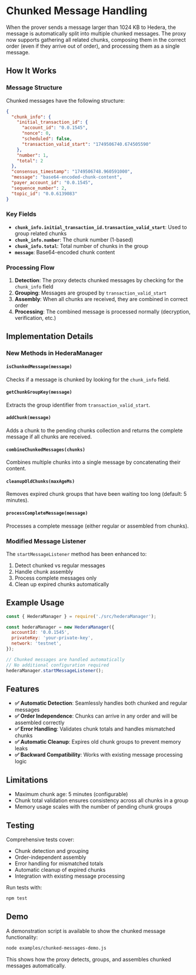 # Chunked Message Handling

When the prover sends a message larger than 1024 KB to Hedera, the message is automatically split into multiple chunked messages. The proxy now supports gathering all related chunks, composing them in the correct order (even if they arrive out of order), and processing them as a single message.

## How It Works

### Message Structure

Chunked messages have the following structure:

```json
{
  "chunk_info": {
    "initial_transaction_id": {
      "account_id": "0.0.1545",
      "nonce": 0,
      "scheduled": false,
      "transaction_valid_start": "1749506740.674505590"
    },
    "number": 1,
    "total": 2
  },
  "consensus_timestamp": "1749506748.960591000",
  "message": "base64-encoded-chunk-content",
  "payer_account_id": "0.0.1545",
  "sequence_number": 2,
  "topic_id": "0.0.6139083"
}
```

### Key Fields

- **`chunk_info.initial_transaction_id.transaction_valid_start`**: Used to group related chunks
- **`chunk_info.number`**: The chunk number (1-based)
- **`chunk_info.total`**: Total number of chunks in the group
- **`message`**: Base64-encoded chunk content

### Processing Flow

1. **Detection**: The proxy detects chunked messages by checking for the `chunk_info` field
2. **Grouping**: Messages are grouped by `transaction_valid_start`
3. **Assembly**: When all chunks are received, they are combined in correct order
4. **Processing**: The combined message is processed normally (decryption, verification, etc.)

## Implementation Details

### New Methods in HederaManager

#### `isChunkedMessage(message)`

Checks if a message is chunked by looking for the `chunk_info` field.

#### `getChunkGroupKey(message)`

Extracts the group identifier from `transaction_valid_start`.

#### `addChunk(message)`

Adds a chunk to the pending chunks collection and returns the complete message if all chunks are received.

#### `combineChunkedMessages(chunks)`

Combines multiple chunks into a single message by concatenating their content.

#### `cleanupOldChunks(maxAgeMs)`

Removes expired chunk groups that have been waiting too long (default: 5 minutes).

#### `processCompleteMessage(message)`

Processes a complete message (either regular or assembled from chunks).

### Modified Message Listener

The `startMessageListener` method has been enhanced to:

1. Detect chunked vs regular messages
2. Handle chunk assembly
3. Process complete messages only
4. Clean up expired chunks automatically

## Example Usage

```javascript
const { HederaManager } = require('./src/hederaManager');

const hederaManager = new HederaManager({
  accountId: '0.0.1545',
  privateKey: 'your-private-key',
  network: 'testnet',
});

// Chunked messages are handled automatically
// No additional configuration required
hederaManager.startMessageListener();
```

## Features

- **✅ Automatic Detection**: Seamlessly handles both chunked and regular messages
- **✅ Order Independence**: Chunks can arrive in any order and will be assembled correctly
- **✅ Error Handling**: Validates chunk totals and handles mismatched chunks
- **✅ Automatic Cleanup**: Expires old chunk groups to prevent memory leaks
- **✅ Backward Compatibility**: Works with existing message processing logic

## Limitations

- Maximum chunk age: 5 minutes (configurable)
- Chunk total validation ensures consistency across all chunks in a group
- Memory usage scales with the number of pending chunk groups

## Testing

Comprehensive tests cover:

- Chunk detection and grouping
- Order-independent assembly
- Error handling for mismatched totals
- Automatic cleanup of expired chunks
- Integration with existing message processing

Run tests with:

```bash
npm test
```

## Demo

A demonstration script is available to show the chunked message functionality:

```bash
node examples/chunked-messages-demo.js
```

This shows how the proxy detects, groups, and assembles chunked messages automatically.
